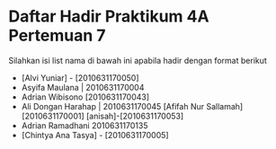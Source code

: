 # Daftar Hadir Praktikum 4A Pertemuan 7
Silahkan isi list nama di bawah ini apabila hadir dengan format berikut

- [Alvi Yuniar] - [2010631170050]
 - Asyifa Maulana | 2010631170004
- Adrian Wibisono [2010631170043]
- Ali Dongan Harahap | 2010631170045
[Afifah Nur Sallamah] [2010631170001]
[anisah]-[2010631170053]
- Adrian Ramadhani 2010631170135
- [Chintya Ana Tasya] - [2010631170005]
